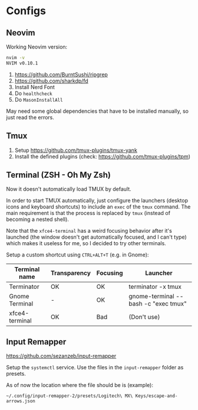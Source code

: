 # Configs

## Neovim

Working Neovim version:

```sh
nvim -v
NVIM v0.10.1
```

1. https://github.com/BurntSushi/ripgrep
2. https://github.com/sharkdp/fd
3. Install Nerd Font
4. Do `healthcheck`
5. Do `MasonInstallAll`

May need some global dependencies that have to be installed manually, so just read the errors.

## Tmux

1. Setup https://github.com/tmux-plugins/tmux-yank
2. Install the defined plugins (check: https://github.com/tmux-plugins/tpm)

## Terminal (ZSH - Oh My Zsh)

Now it doesn't automatically load TMUX by default.

In order to start TMUX automatically, just configure the launchers (desktop icons and keyboard shortcuts) to include an `exec` of the `tmux` command. The main requirement is that the process is replaced by `tmux` (instead of becoming a nested shell).

Note that the `xfce4-terminal` has a weird focusing behavior after it's launched (the window doesn't get automatically focused, and I can't type) which makes it useless for me, so I decided to try other terminals.

Setup a custom shortcut using `CTRL+ALT+T` (e.g. in Gnome):

| Terminal name | Transparency | Focusing | Launcher
| --- | --- | --- | --- |
| Terminator | OK | OK | terminator -x tmux |
| Gnome Terminal | - | OK | gnome-terminal -- bash -c "exec tmux" |
| xfce4-terminal | OK | Bad | (Don't use) |

## Input Remapper

https://github.com/sezanzeb/input-remapper

Setup the `systemctl` service. Use the files in the `input-remapper` folder as presets.

As of now the location where the file should be is (example):

```
~/.config/input-remapper-2/presets/Logitech\ MX\ Keys/escape-and-arrows.json
```

